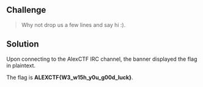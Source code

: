 ## Challenge
> Why not drop us a few lines and say hi :).

## Solution
Upon connecting to the AlexCTF IRC channel, the banner displayed the flag in plaintext.

The flag is **ALEXCTF{W3_w15h_y0u_g00d_luck}**.
